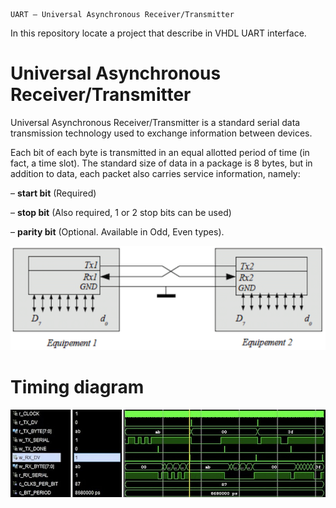     UART — Universal Asynchronous Receiver/Transmitter

In this repository locate a project that describe in VHDL UART interface.  

#  Universal Asynchronous Receiver/Transmitter
Universal Asynchronous Receiver/Transmitter is a standard serial data transmission technology used to exchange information between devices.

Each bit of each byte is transmitted in an equal allotted period of time (in fact, a time slot). The standard size of data in a package is 8 bytes, but in addition to data, each packet also carries service information, namely:

– **start bit** (Required)

– **stop bit** (Also required, 1 or 2 stop bits can be used)

– **parity bit** (Optional. Available in Odd, Even types).

![alt text](img/UART.png)

# Timing diagram

![alt text](img/time.jpg)